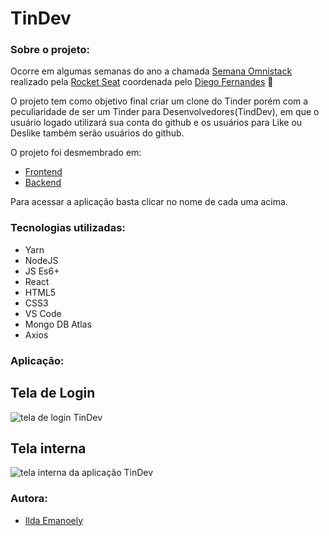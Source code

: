 # TinDev

### Sobre o projeto:

Ocorre em algumas semanas do ano a chamada [Semana Omnistack](https://rocketseat.com.br/week-8) realizado pela [Rocket Seat](https://github.com/Rocketseat) coordenada pelo [Diego Fernandes](https://github.com/diego3g) :rocket:

O projeto tem como objetivo final criar um clone do Tinder porém com a peculiaridade de ser um Tinder para Desenvolvedores(TindDev), em que o usuário logado utilizará sua conta do github e os usuários para Like ou Deslike também serão usuários do github.

O projeto foi desmembrado em:

+ [Frontend](https://github.com/ildasilva/tindev/tree/master/frontend)
+ [Backend](https://github.com/ildasilva/tindev/tree/master/backend)

Para acessar a aplicação basta clicar no nome de cada uma acima.

### Tecnologias utilizadas:

+ Yarn
+ NodeJS
+ JS Es6+
+ React 
+ HTML5
+ CSS3
+ VS Code
+ Mongo DB Atlas
+ Axios

### Aplicação:

## Tela de Login

![tela de login TinDev](https://raw.githubusercontent.com/ildasilva/tindev/master/img/tela-login.png)

## Tela interna

![tela interna da aplicação TinDev](https://raw.githubusercontent.com/ildasilva/tindev/master/img/tela-aplicacao.png)

### Autora:

+ [Ilda Emanoely](https://www.linkedin.com/in/ilda-silva-neta/)
